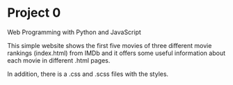 # Project 0

Web Programming with Python and JavaScript

This simple website shows the first five movies of three different movie rankings (index.html) from IMDb and it offers some useful information about each movie in different .html pages.

In addition, there is a .css and .scss files with the styles.